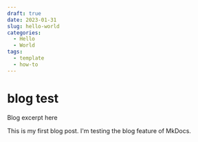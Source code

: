 ```yaml
---
draft: true 
date: 2023-01-31 
slug: hello-world
categories:
  - Hello
  - World
tags:
  - template
  - how-to
---
```

# blog test


Blog excerpt here

<!-- more -->

This is my first blog post. I'm testing the blog feature of MkDocs.
